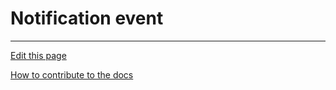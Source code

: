 # Notification event

---
[Edit this page](https://github.com/saascade/platform.saascade.com/edit/main/Hub/Organizations/Projects/Design/SubdomainWorkflows/BlueprintEditor/Blocks/NotificationEvent/README.md)

[How to contribute to the docs](../../../../../../../../General/HowToContribute/README.md)
